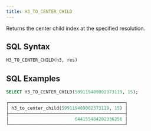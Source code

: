 ```yaml
---
title: H3_TO_CENTER_CHILD
---
```


Returns the center child index at the specified resolution.

## SQL Syntax

```sql
H3_TO_CENTER_CHILD(h3, res)
```

## SQL Examples

```sql
SELECT H3_TO_CENTER_CHILD(599119489002373119, 15);

┌────────────────────────────────────────────┐
│ h3_to_center_child(599119489002373119, 15) │
├────────────────────────────────────────────┤
│                         644155484202336256 │
└────────────────────────────────────────────┘
```